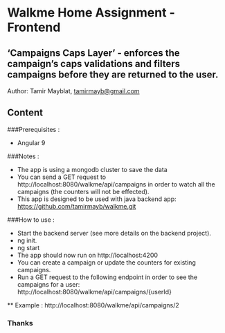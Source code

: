 # Walkme Home Assignment - Frontend

## ‘Campaigns Caps Layer’ - enforces the campaign’s caps validations and filters campaigns before they are returned to the user.

Author: Tamir Mayblat, tamirmayb@gmail.com

## Content

###Prerequisites :

* Angular 9

###Notes :
* The app is using a mongodb cluster to save the data
* You can send a GET request to http://localhost:8080/walkme/api/campaigns in order to watch all the campaigns (the counters will not be effected).
* This app is designed to be used with java backend app: https://github.com/tamirmayb/walkme.git

###How to use :

* Start the backend server (see more details on the backend project). 
* ng init.
* ng start
* The app should now run on http://localhost:4200 
* You can create a campaign or update the counters for existing campaigns.
* Run a GET request to the following endpoint in order to see the campaigns for a user:
http://localhost:8080/walkme/api/campaigns/{userId}

** Example :  http://localhost:8080/walkme/api/campaigns/2

### Thanks
